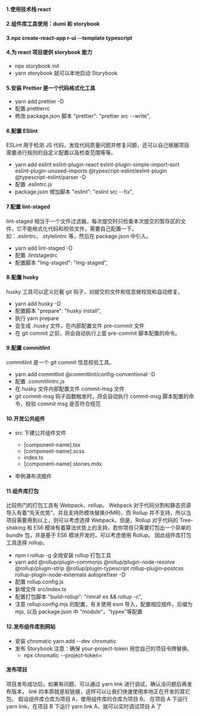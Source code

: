 #### 1.使用技术栈 react

#### 2.组件库工具使用：dumi 和 storybook

#### 3.npx create-react-app r-ui --template typescript

#### 4.为 react 项目提供 storybook 能力

- npx storybook init
- yarn storybook 就可以本地启动 Storybook

#### 5.安装 Prettier 是一个代码格式化工具

- yarn add prettier -D
- 配置.prettierrc
- 修改 package.json 脚本 "prettier": "prettier src --write",

#### 6.配置 ESlint

ESLint 用于检测 JS 代码，发现代码质量问题并修复问题，还可以自己根据项目需要进行规则的自定义配置以及检查范围等等。

- yarn add eslint eslint-plugin-react eslint-plugin-simple-import-sort eslint-plugin-unused-imports @typescript-eslint/eslint-plugin @typescript-eslint/parser -D
- 配置 .eslintrc.js
- package.json 增加脚本 "eslint": "eslint src --fix",

#### 7.配置 lint-staged

lint-staged 相当于一个文件过滤器，每次提交时只检查本次提交的暂存区的文件，它不能格式化代码和校验文件，需要自己配置一下，如：.eslintrc、.stylelintrc 等，然后在 package.json 中引入。

- yarn add lint-staged -D
- 配置 .lintstagedrc
- 配置脚本 "ling-staged": "ling-staged",

#### 8.配置 husky

husky 工具可以定义拦截 git 钩子，对提交的文件和信息做校验和自动修复。

- yarn add husky -D
- 配置脚本 "prepare": "husky install",
- 执行 yarn prepare
- 会生成 .husky 文件，在内部配置文件 pre-commit 文件
- 在 git commit 之前，将会自动执行上面 pre-commit 脚本配置的命令。

#### 9.配置 commitlint

commitlint 是一个 git commit 信息校验工具。

- yarn add commitlint @commitlint/config-conventional -D
- 配置 .commitlintrc.js
- 在.husky 文件内部配置文件 commit-msg 文件
- git commit-msg 钩子函数触发时，将会自动执行 commit-msg 脚本配置的命令，校验 commit msg 是否符合规范

#### 10.开发公共组件

- src 下建公共组件文件

  - [component-name].tsx
  - [component-name].scss
  - index.ts
  - [component-name].stories.mdx

- 举例瀑布流插件

#### 11.组件库打包

比较热门的打包工具有 Webpack、rollup。
Webpack 对于代码分割和静态资源导入有着“先天优势”，并且支持热模块替换(HMR)，而 Rollup 并不支持，所以当项目需要用到以上，则可以考虑选择 Webpack。但是，Rollup 对于代码的 Tree-shaking 和 ES6 模块有着算法优势上的支持，若你项目只需要打包出一个简单的 bundle 包，并是基于 ES6 模块开发的，可以考虑使用 Rollup。
因此组件库打包工具选择 rollup。

- npm i rollup -g 全局安装 rollup 打包工具
- yarn add @rollup/plugin-commonjs @rollup/plugin-node-resolve @rollup/plugin-strip @rollup/plugin-typescript rollup-plugin-postcss rollup-plugin-node-externals autoprefixer -D
- 配置 rollup.config.js
- 新增文件 src/index.ts
- 配置打包脚本 "build-rollup": "rimraf es && rollup -c",
- 注意 rollup.config.mjs 的配置，有关使用 esm 导入，配置相应插件，后缀为 mjs, 以及 package.json 中 "module"，"types"等配置

#### 12.发布组件库到网站

- 安装 chromatic yarn add --dev chromatic
- 发布 Storybook 注意：确保 your-project-token 用您自己的项目令牌替换。
  - npx chromatic --project-token=<your-project-token>

#### 发布项目

项目发布成功后，如果有问题，可以通过 yarn link 进行调试，确认没问题后再发布版本。
link 的本质就是软链接，这样可以让我们快速使用本地正在开发的其它包。
假设组件库仓库为项目 A，使用组件库的仓库为项目 B。
在项目 A 下运行 yarn link，在项目 B 下运行 yarn link A，就可以实时调试项目 A 了
